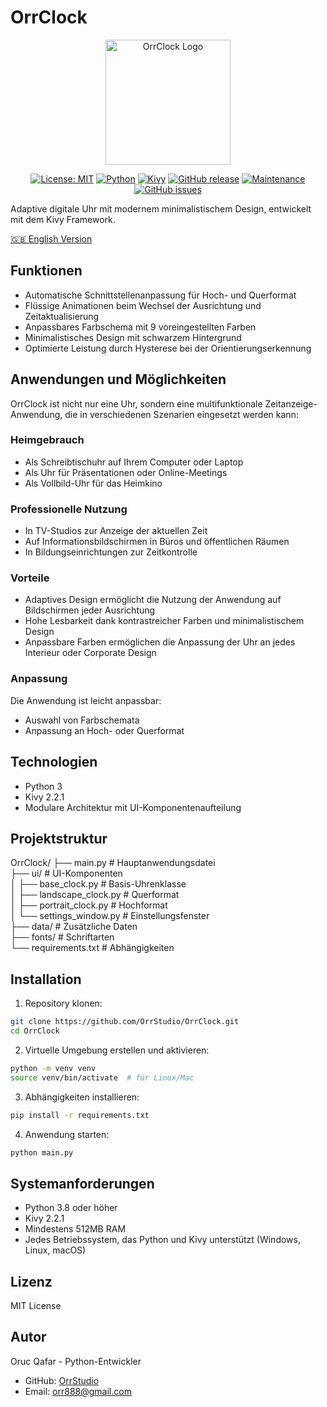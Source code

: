 # OrrClock

<div align="center">
  <img src="https://github.com/user-attachments/assets/83289c8e-472e-44d9-8bc7-eb27bec46763" alt="OrrClock Logo" width="200"/>
</div>

<div align="center">
  
[![License: MIT](https://img.shields.io/badge/License-MIT-yellow.svg)](https://opensource.org/licenses/MIT)
[![Python](https://img.shields.io/badge/Python-3.8%2B-blue)](https://www.python.org/)
[![Kivy](https://img.shields.io/badge/Kivy-2.2.1-brightgreen)](https://kivy.org/)
[![GitHub release](https://img.shields.io/badge/Release-v1.0.0-blue)](https://github.com/OrrStudio/OrrClock/releases)
[![Maintenance](https://img.shields.io/badge/Maintained%3F-yes-green.svg)](https://github.com/OrrStudio/OrrClock/graphs/commit-activity)
[![GitHub issues](https://img.shields.io/github/issues/OrrStudio/OrrClock)](https://github.com/OrrStudio/OrrClock/issues)

</div>

Adaptive digitale Uhr mit modernem minimalistischem Design, entwickelt mit dem Kivy Framework.

[🇬🇧 English Version](README.md)

## Funktionen

- Automatische Schnittstellenanpassung für Hoch- und Querformat
- Flüssige Animationen beim Wechsel der Ausrichtung und Zeitaktualisierung
- Anpassbares Farbschema mit 9 voreingestellten Farben
- Minimalistisches Design mit schwarzem Hintergrund
- Optimierte Leistung durch Hysterese bei der Orientierungserkennung

## Anwendungen und Möglichkeiten

OrrClock ist nicht nur eine Uhr, sondern eine multifunktionale Zeitanzeige-Anwendung, die in verschiedenen Szenarien eingesetzt werden kann:

### Heimgebrauch
- Als Schreibtischuhr auf Ihrem Computer oder Laptop
- Als Uhr für Präsentationen oder Online-Meetings
- Als Vollbild-Uhr für das Heimkino

### Professionelle Nutzung
- In TV-Studios zur Anzeige der aktuellen Zeit
- Auf Informationsbildschirmen in Büros und öffentlichen Räumen
- In Bildungseinrichtungen zur Zeitkontrolle

### Vorteile
- Adaptives Design ermöglicht die Nutzung der Anwendung auf Bildschirmen jeder Ausrichtung
- Hohe Lesbarkeit dank kontrastreicher Farben und minimalistischem Design
- Anpassbare Farben ermöglichen die Anpassung der Uhr an jedes Interieur oder Corporate Design

### Anpassung
Die Anwendung ist leicht anpassbar:
- Auswahl von Farbschemata
- Anpassung an Hoch- oder Querformat

## Technologien

- Python 3
- Kivy 2.2.1
- Modulare Architektur mit UI-Komponentenaufteilung

## Projektstruktur

OrrClock/
├── main.py                 # Hauptanwendungsdatei  
├── ui/                     # UI-Komponenten  
│   ├── base_clock.py       # Basis-Uhrenklasse  
│   ├── landscape_clock.py  # Querformat  
│   ├── portrait_clock.py   # Hochformat  
│   └── settings_window.py  # Einstellungsfenster  
├── data/                   # Zusätzliche Daten  
├── fonts/                  # Schriftarten  
└── requirements.txt        # Abhängigkeiten  

## Installation

1. Repository klonen:
```bash
git clone https://github.com/OrrStudio/OrrClock.git
cd OrrClock
```

2. Virtuelle Umgebung erstellen und aktivieren:
```bash
python -m venv venv
source venv/bin/activate  # für Linux/Mac
```

3. Abhängigkeiten installieren:
```bash
pip install -r requirements.txt
```

4. Anwendung starten:
```bash
python main.py
```

## Systemanforderungen

- Python 3.8 oder höher
- Kivy 2.2.1
- Mindestens 512MB RAM
- Jedes Betriebssystem, das Python und Kivy unterstützt (Windows, Linux, macOS)

## Lizenz

MIT License

## Autor

Oruc Qafar - Python-Entwickler
- GitHub: [OrrStudio](https://github.com/OrrStudio)
- Email: orr888@gmail.com
